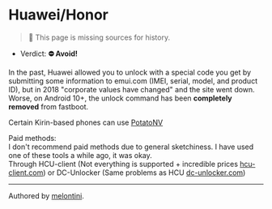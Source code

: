 # Huawei/Honor

> 🧹 This page is missing sources for history.

- Verdict: **⛔ Avoid!**

In the past, Huawei allowed you to unlock with a special code you get by submitting some information to emui.com (IMEI, serial, model, and product ID), but in 2018 "corporate values have changed" and the site went down. <br/>
Worse, on Android 10+, the unlock command has been **completely removed** from fastboot.

Certain Kirin-based phones can use [PotatoNV]

Paid methods:<br/>
I don't recommend paid methods due to general sketchiness. I have used one of these tools a while ago, it was okay.<br/>
Through HCU-client (Not everything is supported + incredible prices [hcu-client.com]) or DC-Unlocker (Same problems as HCU [dc-unlocker.com])

***
Authored by [melontini](https://github.com/melontini).

[PotatoNV]:/README.md#kirin
[hcu-client.com]:https://hcu-client.com/buy/
[dc-unlocker.com]:https://www.dc-unlocker.com/buy